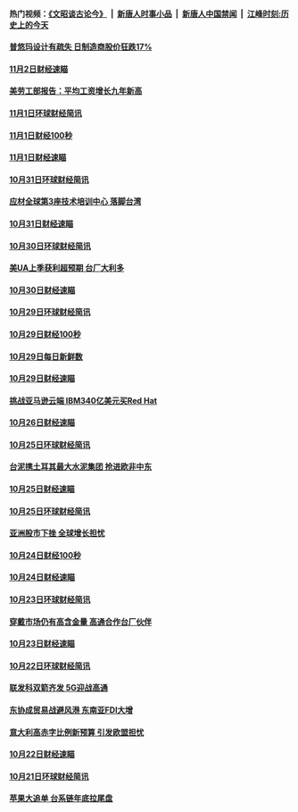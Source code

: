 #### 热门视频：[《文昭谈古论今》](https://github.com/gfw-breaker/wenzhao/blob/master/README.md?t=11050333) &nbsp;|&nbsp; [新唐人时事小品](https://github.com/gfw-breaker/ntdtv-comedy/blob/master/README.md?t=11050333) &nbsp;|&nbsp; [新唐人中国禁闻](https://github.com/gfw-breaker/ntdtv-news/blob/master/README.md?t=11050333) &nbsp;|&nbsp; [江峰时刻:历史上的今天](https://github.com/gfw-breaker/today-in-history/blob/master/README.md?t=11050333) 

#### [普悠玛设计有疏失 日制造商股价狂跌17%](../pages/news208/a1398015.md?t=11050333) 

#### [11月2日财经速瞄](../pages/news208/a1397864.md?t=11050333) 

#### [美劳工部报告：平均工资增长九年新高](../pages/news208/a1397816.md?t=11050333) 

#### [11月1日环球财经简讯](../pages/news208/a1397814.md?t=11050333) 

#### [11月1日财经100秒](../pages/news208/a1397785.md?t=11050333) 

#### [11月1日财经速瞄](../pages/news208/a1397712.md?t=11050333) 

#### [10月31日环球财经简讯](../pages/news208/a1397656.md?t=11050333) 

#### [应材全球第3座技术培训中心 落脚台湾](../pages/news208/a1397640.md?t=11050333) 

#### [10月31日财经速瞄](../pages/news208/a1397568.md?t=11050333) 

#### [10月30日环球财经简讯](../pages/news208/a1397518.md?t=11050333) 

#### [美UA上季获利超预期 台厂大利多](../pages/news208/a1397486.md?t=11050333) 

#### [10月30日财经速瞄](../pages/news208/a1397400.md?t=11050333) 

#### [10月29日环球财经简讯](../pages/news208/a1397356.md?t=11050333) 

#### [10月29日财经100秒](../pages/news208/a1397325.md?t=11050333) 

#### [10月29日每日新鲜数](../pages/news208/a1397258.md?t=11050333) 

#### [10月29日财经速瞄](../pages/news208/a1397251.md?t=11050333) 

#### [挑战亚马逊云端 IBM340亿美元买Red Hat](../pages/news208/a1397170.md?t=11050333) 

#### [10月26日财经速瞄](../pages/news208/a1396948.md?t=11050333) 

#### [10月25日环球财经简讯](../pages/news208/a1396909.md?t=11050333) 

#### [台泥携土耳其最大水泥集团 抢进欧非中东](../pages/news208/a1396899.md?t=11050333) 

#### [10月25日财经速瞄](../pages/news208/a1396828.md?t=11050333) 

#### [10月25日环球财经简讯](../pages/news208/a1396771.md?t=11050333) 

#### [亚洲股市下挫 全球增长担忧](../pages/news208/a1396757.md?t=11050333) 

#### [10月24日财经100秒](../pages/news208/a1396750.md?t=11050333) 

#### [10月24日财经速瞄](../pages/news208/a1396676.md?t=11050333) 

#### [10月23日环球财经简讯](../pages/news208/a1396638.md?t=11050333) 

#### [穿戴市场仍有高含金量 高通合作台厂伙伴](../pages/news208/a1396618.md?t=11050333) 

#### [10月23日财经速瞄](../pages/news208/a1396523.md?t=11050333) 

#### [10月22日环球财经简讯](../pages/news208/a1396479.md?t=11050333) 

#### [联发科双箭齐发 5G迎战高通](../pages/news208/a1396463.md?t=11050333) 

#### [东协成贸易战避风港 东南亚FDI大增](../pages/news208/a1396462.md?t=11050333) 

#### [意大利高赤字比例新预算 引发欧盟担忧](../pages/news208/a1396344.md?t=11050333) 

#### [10月22日财经速瞄](../pages/news208/a1396383.md?t=11050333) 

#### [10月21日环球财经简讯](../pages/news208/a1396338.md?t=11050333) 

#### [苹果大追单 台系链年底拉尾盘](../pages/news208/a1396320.md?t=11050333) 

